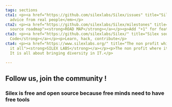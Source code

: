 ```yaml
---
tags: sections
cta1: <p><a href="https://github.com/silexlabs/Silex/issues" title="Silex forums"><strong>FORUMS</strong></a></p><p><em>Real
  advice from real people</em></p>
cta2: <p><a href="https://github.com/silexlabs/Silex/milestones" title="Silex open
  source roadmap"><strong>ROAD MAP</strong></a></p><p>Add "+1" for features you like</p>
cta3: <p><a href="https://github.com/silexlabs/Silex/" title="Silex source code"><strong>Source
  Code</strong></a></p><p>Learn, hack, contribute</p>
cta4: <p><a href="https://www.silexlabs.org/" title="The non profit which started
  it all"><strong>SILEX LABS</strong></a></p><p>The non profit where it all started.
  It is all about bringing diversity in IT.</p>

---
```

## **Follow us, join the community !**

### Silex is free and open source because free minds need to have free tools